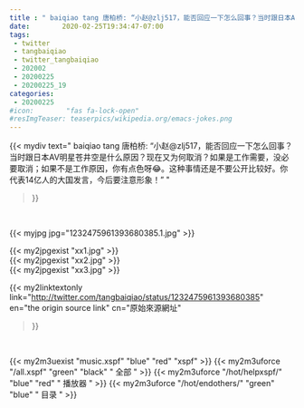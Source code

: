 ```yaml
---
title : " baiqiao tang 唐柏桥: “小赵@zlj517，能否回应一下怎么回事？当时跟日本AV明星苍井空是什么原因？现在又为何取消？如果是工作需要，没必要取消；如果不是工作原因，你有点色呀😂。这种事情还是不要公开比较好。你代表14亿人的大国发言，今后要注意形象！”  "
date:        2020-02-25T19:34:47-07:00
tags:
 - twitter
 - tangbaiqiao
 - twitter_tangbaiqiao
 - 202002
 - 20200225
 - 20200225_19
categories:
 - 20200225
#icon:        "fas fa-lock-open"
#resImgTeaser: teaserpics/wikipedia.org/emacs-jokes.png
---
```


{{< mydiv text=" baiqiao tang 唐柏桥: “小赵@zlj517，能否回应一下怎么回事？当时跟日本AV明星苍井空是什么原因？现在又为何取消？如果是工作需要，没必要取消；如果不是工作原因，你有点色呀😂。这种事情还是不要公开比较好。你代表14亿人的大国发言，今后要注意形象！”  "
>}}
<br>


 {{< myjpg jpg="1232475961393680385.1.jpg" >}}<br> 

{{< my2jpgexist "xx1.jpg" >}}<br>
{{< my2jpgexist "xx2.jpg" >}}<br>
{{< my2jpgexist "xx3.jpg" >}}<br>


{{< my2linktextonly link="http://twitter.com/tangbaiqiao/status/1232475961393680385"
en="the origin source link" cn="原始來源網址"
>}}


<br>

{{< my2m3uexist "music.xspf"        "blue"   "red"    "xspf" >}} {{< my2m3uforce "/all.xspf"         "green"  "black"  " 全部 " >}} {{< my2m3uforce "/hot/helpxspf/"    "blue"   "red"    " 播放器 " >}} {{< my2m3uforce "/hot/endothers/"   "green"  "blue"   " 目录 " >}} 
